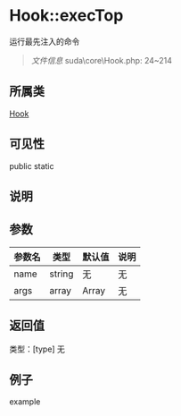 # Hook::execTop
运行最先注入的命令
> *文件信息* suda\core\Hook.php: 24~214
## 所属类 

[Hook](../Hook.md)

## 可见性

  public  static
## 说明



## 参数

| 参数名 | 类型 | 默认值 | 说明 |
|--------|-----|-------|-------|
| name |  string | 无 | 无 |
| args |  array | Array | 无 |

## 返回值
类型：[type]
无

## 例子

example